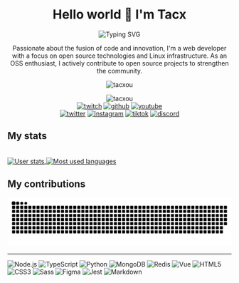 <h1 align="center">Hello world 💛 I'm Tacx</h1>

<p align="center"><img src="https://readme-typing-svg.demolab.com?font=Fira+Code&pause=1000&color=6441A5&center=true&width=550&lines=I'm+currently+working+as+Fullstack+Developer" alt="Typing SVG" /></p>
<p align="center">Passionate about the fusion of code and innovation, I'm a web developer with a focus on open source technologies and Linux infrastructure. As an OSS enthusiast, I actively contribute to open source projects to strengthen the community.</p>
<p align="center"><img src="https://github-profile-trophy.vercel.app/?username=tacxou&theme=onedark&row=1" alt="tacxou"></p>

<p align="center">
  <img src="https://komarev.com/ghpvc/?username=tacxou&label=Profile%20views&color=6441a5&style=flat" alt="tacxou">
  <br>
  <a href="https://twitch.tv/tacxtv" target="blank"><img src="https://img.shields.io/twitch/status/tacxtv?style=social&logo=twitch" alt="twitch"></a>
  <a href="https://github.com/tacxou" target="blank"><img src="https://img.shields.io/github/followers/tacxou?style=social" alt="github"></a>
  <a href="https://www.youtube.com/@tacxtv" target="blank"><img src="https://img.shields.io/youtube/channel/views/UCF1aiSEX1-dM6oAnNhpyB0Q?style=social" alt="youtube"></a>
  <br>
  <a href="https://twitter.com/tacxtv" target="blank"><img src="https://img.shields.io/twitter/follow/tacxtv?style=social&logo=twitter" alt="twitter"/></a>
  <a href="https://instagram.com/tacxtv" target="blank"><img src="https://img.shields.io/twitter/follow/tacxtv?style=social&logo=instagram" alt="instagram"></a>
  <a href="https://www.tiktok.com/@tacxtv" target="blank"><img src="https://img.shields.io/twitter/follow/tacxtv?style=social&logo=tiktok" alt="tiktok"></a>
  <a href="https://discord.gg/NURBhQhY3f" target="blank"><img src="https://img.shields.io/discord/824189401730252820?style=flat&label=Discord&color=%23F0F0F0&logo=discord&logoColor=white" alt="discord"></a>
</p>

## My stats
<br>
<a href="https://github.com/tacxou/tacxou" target="blank">
  <img align="center" src="https://github-readme-stats.vercel.app/api?username=tacxou&show_icons=true&theme=dark#gh-dark-mode-only" alt="User stats">
</a>
<a href="https://github.com/tacxou/tacxou" target="blank">
  <img align="center" src="https://github-readme-stats.vercel.app/api/top-langs/?username=tacxou&hide=php,nginx&layout=compact&theme=dark#gh-dark-mode-only" alt="Most used languages">
</a>

## My contributions
<picture>
  <source media="(prefers-color-scheme: dark)" srcset="https://github.com/tacxou/tacxou/blob/output/github-contribution-grid-snake-dark.svg" />
  <source media="(prefers-color-scheme: light)" srcset="https://github.com/tacxou/tacxou/blob/output/github-contribution-grid-snake.svg" />
  <img alt="github-snake" src="https://github.com/tacxou/tacxou/blob/output/github-contribution-grid-snake.svg" />
</picture>

<hr>
<!-- @see https://dev.to/envoy_/150-badges-for-github-pnk -->

![Node.js](https://img.shields.io/badge/Node.js-43853D.svg?style=for-the-badge&logo=Node.js&logoColor=white)
![TypeScript](https://img.shields.io/badge/TypeScript-007ACC.svg?style=for-the-badge&logo=TypeScript&logoColor=white)
![Python](https://img.shields.io/badge/python-3670A0?style=for-the-badge&logo=python&logoColor=ffdd54)
![MongoDB](https://img.shields.io/badge/MongoDB-4EA94B.svg?style=for-the-badge&logo=mongodb&logoColor=white)
![Redis](https://img.shields.io/badge/redis-%23DD0031.svg?style=for-the-badge&logo=redis&logoColor=white)
![Vue](https://img.shields.io/badge/Vue.js-35495E.svg?style=for-the-badge&logo=vue.js&logoColor=%2361DAFB)
![HTML5](https://img.shields.io/badge/html5-%23E34F26.svg?style=for-the-badge&logo=html5&logoColor=white)
![CSS3](https://img.shields.io/badge/css3-%231572B6.svg?style=for-the-badge&logo=css3&logoColor=white)
![Sass](https://img.shields.io/badge/Sass-CC6699.svg?style=for-the-badge&logo=Sass&logoColor=white)
![Figma](https://img.shields.io/badge/Figma-F24E1E.svg?style=for-the-badge&logo=Figma&logoColor=white)
![Jest](https://img.shields.io/badge/Jest-323330.svg?style=for-the-badge&logo=Jest&logoColor=white)
![Markdown](https://img.shields.io/badge/Markdown-000000.svg?style=for-the-badge&logo=Markdown&logoColor=white)
